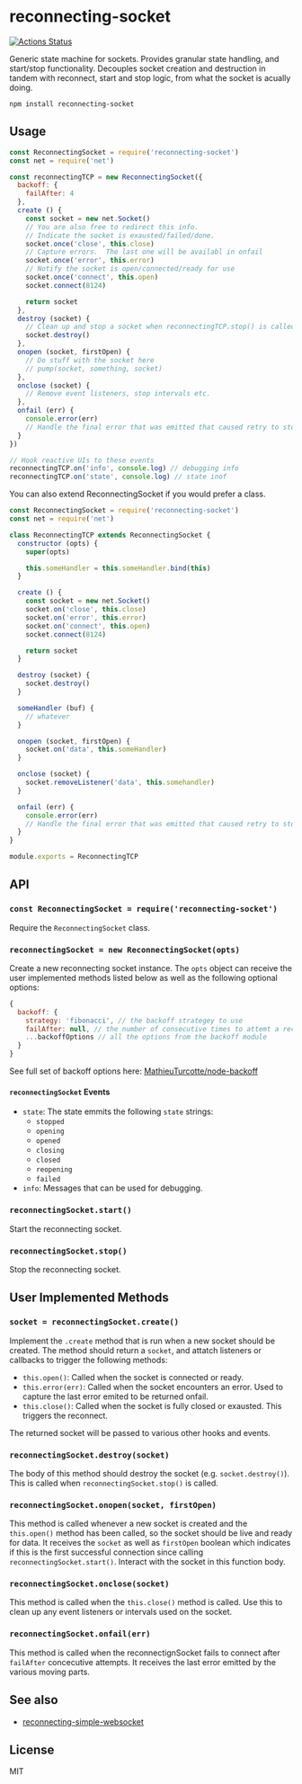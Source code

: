 # reconnecting-socket
[![Actions Status](https://github.com/little-core-labs/reconnecting-socket/workflows/tests/badge.svg)](https://github.com/little-core-labs/reconnecting-socket/actions)

Generic state machine for sockets.  Provides granular state handling, and start/stop functionality.  Decouples socket creation and destruction in tandem with reconnect, start and stop logic, from what the socket is acually doing.

```
npm install reconnecting-socket
```

## Usage

``` js
const ReconnectingSocket = require('reconnecting-socket')
const net = require('net')

const reconnectingTCP = new ReconnectingSocket({
  backoff: {
    failAfter: 4
  },
  create () {
    const socket = new net.Socket()
    // You are also free to redirect this info.
    // Indicate the socket is exausted/failed/done.
    socket.once('close', this.close)
    // Capture errors.  The last one will be availabl in onfail
    socket.once('error', this.error)
    // Notify the socket is open/connected/ready for use
    socket.once('connect', this.open)
    socket.connect(8124)

    return socket
  },
  destroy (socket) {
    // Clean up and stop a socket when reconnectingTCP.stop() is called
    socket.destroy()
  },
  onopen (socket, firstOpen) {
    // Do stuff with the socket here
    // pump(socket, something, socket)
  },
  onclose (socket) {
    // Remove event listeners, stop intervals etc.
  },
  onfail (err) {
    console.error(err)
    // Handle the final error that was emitted that caused retry to stop.
  }
})

// Hook reactive UIs to these events
reconnectingTCP.on('info', console.log) // debugging info
reconnectingTCP.on('state', console.log) // state inof
```

You can also extend ReconnectingSocket if you would prefer a class.

```js
const ReconnectingSocket = require('reconnecting-socket')
const net = require('net')

class ReconnectingTCP extends ReconnectingSocket {
  constructor (opts) {
    super(opts)

    this.someHandler = this.someHandler.bind(this)
  }

  create () {
    const socket = new net.Socket()
    socket.on('close', this.close)
    socket.on('error', this.error)
    socket.on('connect', this.open)
    socket.connect(8124)

    return socket
  }

  destroy (socket) {
    socket.destroy()
  }

  someHandler (buf) {
    // whatever
  }

  onopen (socket, firstOpen) {
    socket.on('data', this.someHandler)
  }

  onclose (socket) {
    socket.removeListener('data', this.somehandler)
  }

  onfail (err) {
    console.error(err)
    // Handle the final error that was emitted that caused retry to stop.
  }
}

module.exports = ReconnectingTCP
```

## API

### `const ReconnectingSocket = require('reconnecting-socket')`

Require the `ReconnectingSocket` class.

### `reconnectingSocket = new ReconnectingSocket(opts)`

Create a new reconnecting socket instance.  The `opts` object can receive the user implemented methods listed below as well as the following optional options:

```js
{
  backoff: {
    strategy: 'fibonacci', // the backoff strategey to use
    failAfter: null, // the number of consecutive times to attemt a reconnect before failing
    ...backoffOptions // all the options from the backoff module
  }
}
```

See full set of backoff options here: [MathieuTurcotte/node-backoff](https://github.com/MathieuTurcotte/node-backoff#readme)

#### `reconnectingSocket` Events

- `state`: The state emmits the following `state` strings:
  - `stopped`
  - `opening`
  - `opened`
  - `closing`
  - `closed`
  - `reopening`
  - `failed`
- `info`: Messages that can be used for debugging.

### `reconnectingSocket.start()`

Start the reconnecting socket.

### `reconnectingSocket.stop()`

Stop the reconnecting socket.

## User Implemented Methods

### `socket = reconnectingSocket.create()`

Implement the `.create` method that is run when a new socket should be created.  The method should return a `socket`, and attatch listeners or callbacks to trigger the following methods:

- `this.open()`: Called when the socket is connected or ready.
- `this.error(err)`: Called when the socket encounters an error.  Used to capture the last error emited to be returned onfail.
- `this.close()`: Called when the socket is fully closed or exausted.  This triggers the reconnect.

The returned socket will be passed to various other hooks and events.

### `reconnectingSocket.destroy(socket)`

The body of this method should destroy the socket (e.g. `socket.destroy()`).  This is called when `reconnectingSocket.stop()` is called.

### `reconnectingSocket.onopen(socket, firstOpen)`

This method is called whenever a new socket is created and the `this.open()` method has been called, so the socket should be live and ready for data.  It receives the `socket` as well as `firstOpen` boolean which indicates if this is the first successful connection since calling `reconnectingSocket.start()`.  Interact with the socket in this function body.

### `reconnectingSocket.onclose(socket)`

This method is called when the `this.close()` method is called.  Use this to clean up any event listeners or intervals used on the socket.

### `reconnectingSocket.onfail(err)`

This method is called when the reconnectignSocket fails to connect after `failAfter` concecutive attempts.  It receives the last error emitted by the various moving parts.

## See also

- [reconnecting-simple-websocket](https://github.com/little-core-labs/reconnecting-simple-websocket)

## License

MIT
